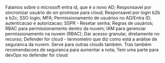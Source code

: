 Falamos sobre o microsoft entra id, que é o novo AD;
Responsavel por sincronizar usuário do on-promisse para cloud;
Responsavel por login b2b e b2c;
SSO login;
MFA;
Permissionamento de usuários no AD/Entra ID;
autenticacao e autorizacao;
SSPR - Resetar senha;
Regras de usuários;
RBAC para permissionamento dentro da nuvem;
IAM para gerenciar permissionamento na nuvem (RBAC);
Dar acesso granular, diretamente no recurso;
Defender for cloud - termometro que diz como está a análise de seguranca da nuvem. Serve para outras clouds também.
Tras também recomendacoes de seguranca para aumentar a nota;
Tem uma parte para devOps no defender for cloud
